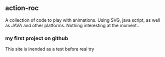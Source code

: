 ## action-roc

A collection of code to play with animations. Using SVG, java script, as well as JAVA and other platforms.
Nothing interesting at the moment.. 

### my first project on github

This site is inended as a test before real try
